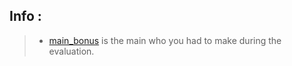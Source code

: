 ## Info :
 > - [main_bonus](https://github.com/PandeoF1/piscine-42/blob/main/rush00/ex00/main_bonus.c) is the main who you had to make during the evaluation.